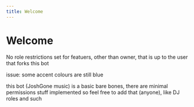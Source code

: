 ```yaml
---
title: Welcome
---
```


# Welcome

No role restrictions set for featuers, other than owner, that is up to the user that forks this bot

issue: some accent colours are still blue

this bot (JoshGone music) is a basic bare bones, there are minimal permissions stuff implemented so feel free to add that (anyone), like DJ roles and such